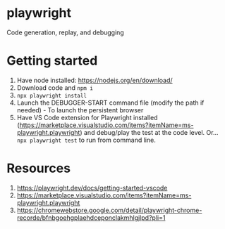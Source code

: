 # playwright
Code generation, replay, and debugging

# Getting started
1. Have node installed: https://nodejs.org/en/download/
2. Download code and `npm i`
3. `npx playwright install`
4. Launch the DEBUGGER-START command file (modify the path if needed) - To launch the persistent browser
5. Have VS Code extension for Playwright installed (https://marketplace.visualstudio.com/items?itemName=ms-playwright.playwright) and debug/play the test at the code level. Or... `npx playwright test` to run from command line.

# Resources
1. https://playwright.dev/docs/getting-started-vscode
2. https://marketplace.visualstudio.com/items?itemName=ms-playwright.playwright
3. https://chromewebstore.google.com/detail/playwright-chrome-recorde/bfnbgoehgplaehdceponclakmhlgjlpd?pli=1
